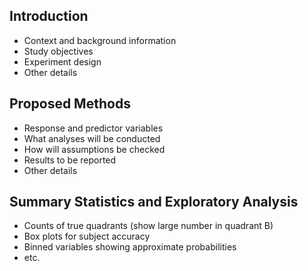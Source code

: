 ## Introduction
* Context and background information
* Study objectives
* Experiment design
* Other details

## Proposed Methods
* Response and predictor variables
* What analyses will be conducted
* How will assumptions be checked
* Results to be reported
* Other details

## Summary Statistics and Exploratory Analysis
* Counts of true quadrants (show large number in quadrant B)
* Box plots for subject accuracy
* Binned variables showing approximate probabilities
* etc.